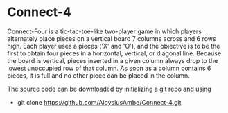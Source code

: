 # Connect-4
Connect-Four is a tic-tac-toe-like two-player game in which players alternately place pieces on a vertical board 7 columns across and 6 rows high.
Each player uses a pieces ('X' and 'O'), and the objective is to be the first to obtain
four pieces in a horizontal, vertical, or diagonal line. Because the board is vertical, pieces inserted in a given column always drop to the lowest
unoccupied row of that column. As soon as a column contains 6 pieces, it is full and no other piece can be placed in the column.

The source code can be downloaded by initializing a git repo and using
  - git clone https://github.com/AloysiusAmbe/Connect-4.git
